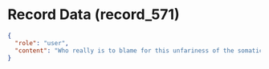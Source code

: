 # Record Data (record_571)

```json
{
  "role": "user",
  "content": "Who really is to blame for this unfariness of the somatic damage that i am undoing someone is right? "
}
```
